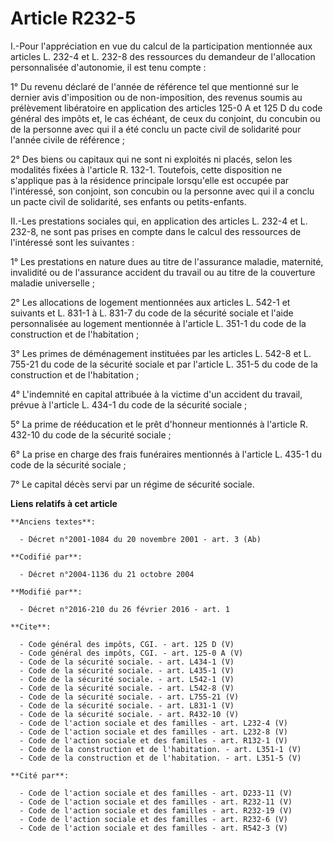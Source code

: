 # Article R232-5

I.-Pour l'appréciation en vue du calcul de la participation mentionnée aux articles L. 232-4 et L. 232-8 des ressources du
demandeur de l'allocation personnalisée d'autonomie, il est tenu compte : 

1° Du revenu déclaré de l'année de référence tel que mentionné sur le dernier avis d'imposition ou de non-imposition, des
revenus soumis au prélèvement libératoire en application des articles 125-0 A et 125 D du code général des impôts et, le cas
échéant, de ceux du conjoint, du concubin ou de la personne avec qui il a été conclu un pacte civil de solidarité pour
l'année civile de référence ; 

2° Des biens ou capitaux qui ne sont ni exploités ni placés, selon les modalités fixées à l'article R. 132-1. Toutefois,
cette disposition ne s'applique pas à la résidence principale lorsqu'elle est occupée par l'intéressé, son conjoint, son
concubin ou la personne avec qui il a conclu un pacte civil de solidarité, ses enfants ou petits-enfants. 

II.-Les prestations sociales qui, en application des articles L. 232-4 et L. 232-8, ne sont pas prises en compte dans le
calcul des ressources de l'intéressé sont les suivantes : 

1° Les prestations en nature dues au titre de l'assurance maladie, maternité, invalidité ou de l'assurance accident du
travail ou au titre de la couverture maladie universelle ; 

2° Les allocations de logement mentionnées aux articles L. 542-1 et suivants et L. 831-1 à L. 831-7 du code de la sécurité
sociale et l'aide personnalisée au logement mentionnée à l'article L. 351-1 du code de la construction et de l'habitation ; 

3° Les primes de déménagement instituées par les articles L. 542-8 et L. 755-21 du code de la sécurité sociale et par
l'article L. 351-5 du code de la construction et de l'habitation ; 

4° L'indemnité en capital attribuée à la victime d'un accident du travail, prévue à l'article L. 434-1 du code de la sécurité
sociale ; 

5° La prime de rééducation et le prêt d'honneur mentionnés à l'article R. 432-10 du code de la sécurité sociale ; 

6° La prise en charge des frais funéraires mentionnés à l'article L. 435-1 du code de la sécurité sociale ; 

7° Le capital décès servi par un régime de sécurité sociale.

**Liens relatifs à cet article**

	**Anciens textes**:

	  - Décret n°2001-1084 du 20 novembre 2001 - art. 3 (Ab)

	**Codifié par**:

	  - Décret n°2004-1136 du 21 octobre 2004

	**Modifié par**:

	  - Décret n°2016-210 du 26 février 2016 - art. 1

	**Cite**:

	  - Code général des impôts, CGI. - art. 125 D (V)
	  - Code général des impôts, CGI. - art. 125-0 A (V)
	  - Code de la sécurité sociale. - art. L434-1 (V)
	  - Code de la sécurité sociale. - art. L435-1 (V)
	  - Code de la sécurité sociale. - art. L542-1 (V)
	  - Code de la sécurité sociale. - art. L542-8 (V)
	  - Code de la sécurité sociale. - art. L755-21 (V)
	  - Code de la sécurité sociale. - art. L831-1 (V)
	  - Code de la sécurité sociale. - art. R432-10 (V)
	  - Code de l'action sociale et des familles - art. L232-4 (V)
	  - Code de l'action sociale et des familles - art. L232-8 (V)
	  - Code de l'action sociale et des familles - art. R132-1 (V)
	  - Code de la construction et de l'habitation. - art. L351-1 (V)
	  - Code de la construction et de l'habitation. - art. L351-5 (V)

	**Cité par**:

	  - Code de l'action sociale et des familles - art. D233-11 (V)
	  - Code de l'action sociale et des familles - art. R232-11 (V)
	  - Code de l'action sociale et des familles - art. R232-19 (V)
	  - Code de l'action sociale et des familles - art. R232-6 (V)
	  - Code de l'action sociale et des familles - art. R542-3 (V)
